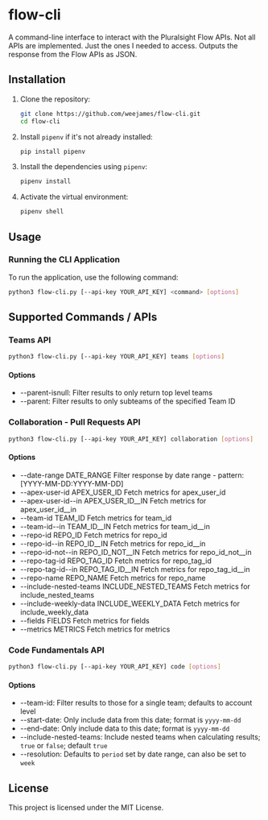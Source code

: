 # flow-cli

A command-line interface to interact with the Pluralsight Flow APIs. Not all APIs are implemented. Just the ones I needed to access.  Outputs the response from the Flow APIs as JSON.

## Installation

1. Clone the repository:
    ```bash
    git clone https://github.com/weejames/flow-cli.git
    cd flow-cli
    ```

2. Install `pipenv` if it's not already installed:
    ```bash
    pip install pipenv
    ```

3. Install the dependencies using `pipenv`:
    ```bash
    pipenv install
    ```

4. Activate the virtual environment:
    ```bash
    pipenv shell
    ```

## Usage

### Running the CLI Application

To run the application, use the following command:
```bash
python3 flow-cli.py [--api-key YOUR_API_KEY] <command> [options]
```

## Supported Commands / APIs

### Teams API

```bash
python3 flow-cli.py [--api-key YOUR_API_KEY] teams [options]
```

#### Options

* --parent-isnull: Filter results to only return top level teams
* --parent: Filter results to only subteams of the specified Team ID

### Collaboration - Pull Requests API

```bash
python3 flow-cli.py [--api-key YOUR_API_KEY] collaboration [options]
```

#### Options

* --date-range DATE_RANGE Filter response by date range - pattern: [YYYY-MM-DD:YYYY-MM-DD]
* --apex-user-id APEX_USER_ID Fetch metrics for apex_user_id
* --apex-user-id--in APEX_USER_ID__IN Fetch metrics for apex_user_id__in
* --team-id TEAM_ID Fetch metrics for team_id
* --team-id--in TEAM_ID__IN Fetch metrics for team_id__in
* --repo-id REPO_ID Fetch metrics for repo_id
* --repo-id--in REPO_ID__IN Fetch metrics for repo_id__in
* --repo-id-not--in REPO_ID_NOT__IN Fetch metrics for repo_id_not__in
* --repo-tag-id REPO_TAG_ID Fetch metrics for repo_tag_id
* --repo-tag-id--in REPO_TAG_ID__IN Fetch metrics for repo_tag_id__in
* --repo-name REPO_NAME Fetch metrics for repo_name
* --include-nested-teams INCLUDE_NESTED_TEAMS Fetch metrics for include_nested_teams
* --include-weekly-data INCLUDE_WEEKLY_DATA Fetch metrics for include_weekly_data
* --fields FIELDS       Fetch metrics for fields
* --metrics METRICS     Fetch metrics for metrics

### Code Fundamentals API

```bash
python3 flow-cli.py [--api-key YOUR_API_KEY] code [options]
```

#### Options

* --team-id: Filter results to those for a single team; defaults to account level
* --start-date: Only include data from this date; format is `yyyy-mm-dd`
* --end-date: Only include data to this date; format is `yyyy-mm-dd`
* --include-nested-teams: Include nested teams when calculating results; `true` or `false`; default `true`
* --resolution: Defaults to `period` set by date range, can also be set to `week`


## License

This project is licensed under the MIT License.